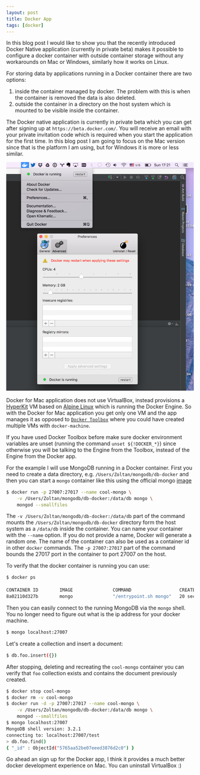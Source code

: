```yaml
---
layout: post
title: Docker App
tags: [docker]
---
```


In this blog post I would like to show you that the recently introduced Docker Native application (currently in private beta) makes it possible to configure a docker container with outside container storage without any workarounds on Mac or Windows, similarly how it works on Linux.

For storing data by applications running in a Docker container there are two options:

1. inside the container managed by docker. The problem with this is when the container is removed the data is also deleted.
2. outside the container in a directory on the host system which is mounted to be visible inside the container.

The Docker native application is currently in private beta which you can get after signing up at `https://beta.docker.com/`. You will receive an email with your private invitation code which is required when you start the application for the first time.
In this blog post I am going to focus on the Mac version since that is the platform I am using, but for Windows it is more or less similar.

<p><img src="/images/docker-for-mac.png" alt="Docker for Mac" /></p>

Docker for Mac application does not use VirtualBox, instead provisions a [HyperKit](https://github.com/docker/hyperkit) VM based on [Alpine Linux](http://www.alpinelinux.org/) which is running the Docker Engine. So with the Docker for Mac application you get only one VM and the app manages it as opposed to [`Docker Toolbox`](https://www.docker.com/products/docker-toolbox) where you could have created multiple VMs with `docker-machine`.

If you have used Docker Toolbox before make sure docker environment variables are unset (running the command `unset ${!DOCKER_*}`) since otherwise you will be talking to the Engine from the Toolbox, instead of the Engine from the Docker app.

For the example I will use MongoDB running in a Docker container. First you need to create a data directory, e.g. `/Users/Zoltan/mongodb/db-docker` and then you can start a `mongo` container like this using the official mongo [image](https://hub.docker.com/_/mongo/)

```sh
$ docker run -p 27007:27017 --name cool-mongo \
    -v /Users/Zoltan/mongodb/db-docker:/data/db mongo \
    mongod --smallfiles
```

The `-v /Users/Zoltan/mongodb/db-docker:/data/db` part of the command mounts the `/Users/Zoltan/mongodb/db-docker` directory form the host system as a `/data/db` inside the container.
You can name your container with the `--name` option. If you do not provide a name, Docker will generate a random one. The name of the container can also be used as a container id in other `docker` commands.
The `-p 27007:27017` part of the command bounds the 27017 port in the container to port 27007 on the host.

To verify that the docker container is running you can use:

```sh
$ docker ps

CONTAINER ID        IMAGE               COMMAND                  CREATED             STATUS              PORTS                      NAMES
8a02110d327b        mongo               "/entrypoint.sh mongo"   20 seconds ago      Up 19 seconds       0.0.0.0:27017->27007/tcp   cool-mongo
```

Then you can easily connect to the running MongoDB via the `mongo` shell. You no longer need to figure out what is the ip address for your   docker machine.

```sh
$ mongo localhost:27007
```

Let's create a collection and insert a document:

```sh
$ db.foo.insert({})
```

After stopping, deleting and recreating the `cool-mongo` container you can verify that `foo` collection exists and contains the document previously created.

```sh
$ docker stop cool-mongo
$ docker rm -v cool-mongo
$ docker run -d -p 27007:27017 --name cool-mongo \
    -v /Users/Zoltan/mongodb/db-docker:/data/db mongo \
    mongod --smallfiles
$ mongo localhost:27007
MongoDB shell version: 3.2.1
connecting to: localhost:27007/test
> db.foo.find()
{ "_id" : ObjectId("5765aa52be07eeed3876d2c0") }
```

Go ahead an sign up for the Docker app, I think it provides a much better docker development experience on Mac. You can uninstall VirtualBox :)